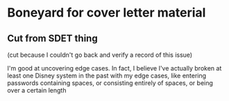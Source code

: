 # Boneyard for cover letter material

## Cut from SDET thing

(cut because I couldn't go back and verify a record of this issue)

I'm good at uncovering edge cases. In fact, I believe I've actually broken at least one Disney system in the past with my edge cases, like entering passwords containing spaces, or consisting entirely of spaces, or being over a certain length
